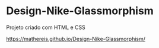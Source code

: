 # Design-Nike-Glassmorphism

Projeto criado com HTML e CSS

https://mathereis.github.io/Design-Nike-Glassmorphism/
